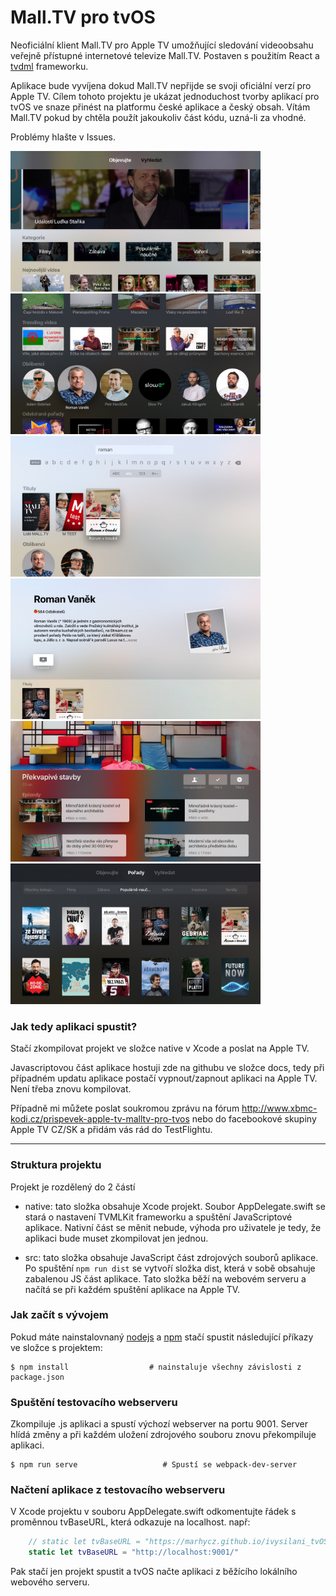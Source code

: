# Mall.TV pro tvOS
Neoficiální klient Mall.TV pro Apple TV umožňující sledování videoobsahu veřejně přístupné internetové televize Mall.TV. Postaven s použitím React a [tvdml](https://github.com/a-ignatov-parc/tvdml) frameworku.

Aplikace bude vyvíjena dokud Mall.TV nepřijde se svoji oficiální verzí pro Apple TV. Cílem tohoto projektu je ukázat jednoduchost tvorby aplikací pro tvOS ve snaze přinést na platformu české aplikace a český obsah. Vítám Mall.TV pokud by chtěla použít jakoukoliv část kódu, uzná-li za vhodné.

Problémy hlašte v Issues.

<img src="img/malltv_homepage_light.jpg" width="400"> <img src="img/malltv_homepage_dark.jpg" width="400">
<img src="img/malltv_search.jpg" width="400">
<img src="img/malltv_channel.jpg" width="400">
<img src="img/malltv_show.jpg" width="400">
<img src="img/malltv_series.jpg" width="400">

### Jak tedy aplikaci spustit?
Stačí zkompilovat projekt ve složce native v Xcode a poslat na Apple TV.

Javascriptovou část aplikace hostuji zde na githubu ve složce docs, tedy při případném updatu aplikace postačí vypnout/zapnout aplikaci na Apple TV. Není třeba znovu kompilovat.

Případně mi můžete poslat soukromou zprávu na fórum http://www.xbmc-kodi.cz/prispevek-apple-tv-malltv-pro-tvos nebo do facebookové skupiny Apple TV CZ/SK a přidám vás rád do TestFlightu.

<hr /> 

### Struktura projektu
Projekt je rozdělený do 2 částí

- native: tato složka obsahuje Xcode projekt. Soubor AppDelegate.swift se stará o nastavení TVMLKit frameworku a spuštění JavaScriptové aplikace. Nativní část se měnit nebude, výhoda pro uživatele je tedy, že aplikaci bude muset zkompilovat jen jednou.

- src: tato složka obsahuje JavaScript část zdrojových souborů aplikace. Po spuštění `npm run dist` se vytvoří složka dist, která v sobě obsahuje zabalenou JS část aplikace. Tato složka běží na webovém serveru a načítá se při každém spuštění aplikace na Apple TV.

### Jak začít s vývojem

Pokud máte nainstalovnaný [nodejs](https://nodejs.org/) a [npm](https://www.npmjs.com/) stačí spustit následující příkazy ve složce s projektem:

```shell
$ npm install                  # nainstaluje všechny závislosti z package.json
```

### Spuštění testovacího webserveru
Zkompiluje .js aplikaci a spustí výchozí webserver na portu 9001. Server hlídá změny a při každém uložení zdrojového souboru znovu překompiluje aplikaci.

```shell
$ npm run serve                   # Spustí se webpack-dev-server
```

### Načtení aplikace z testovacího webserveru
V Xcode projektu v souboru AppDelegate.swift odkomentujte řádek s proměnnou tvBaseURL, která odkazuje na localhost. např:

```swift
    // static let tvBaseURL = "https://marhycz.github.io/ivysilani_tvOS/app/"
    static let tvBaseURL = "http://localhost:9001/"
```

Pak stačí jen projekt spustit a tvOS načte aplikaci z běžícího lokálního webového serveru.
